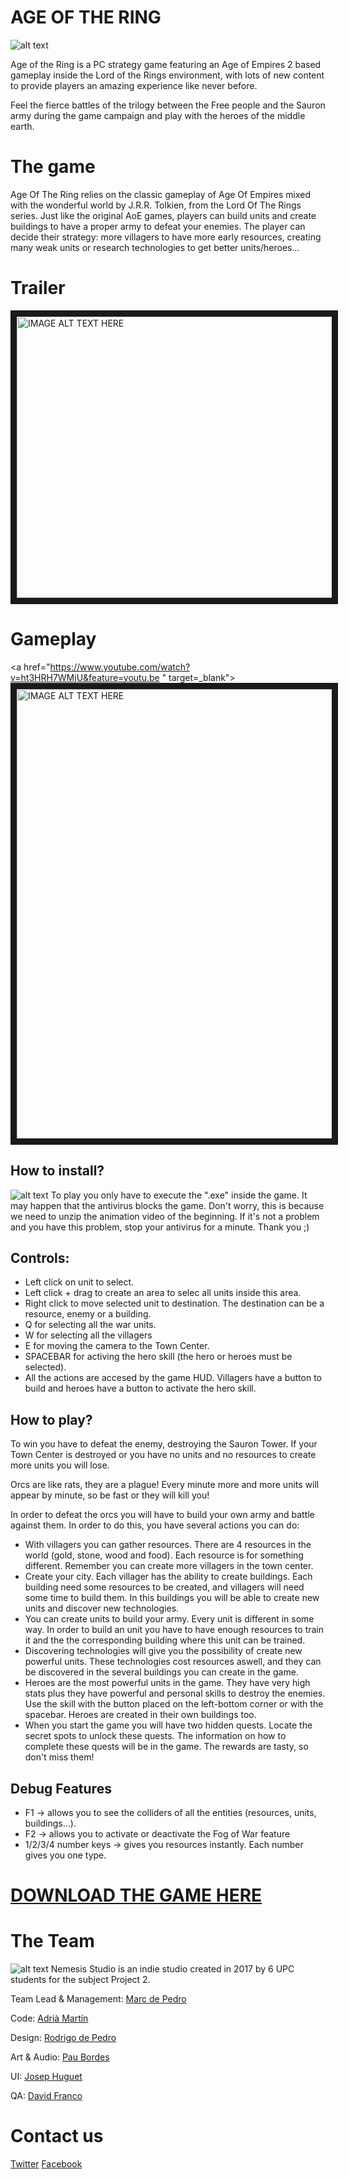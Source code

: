 # AGE OF THE RING
![alt text](https://camo.githubusercontent.com/132d69c9b7700c5389bb00ff9f814ba5bfc56e3c/68747470733a2f2f692e6779617a6f2e636f6d2f32663830333861353833613863366265653664313465363765366163643633392e6a7067)


Age of the Ring is a PC strategy game featuring an Age of Empires 2 based gameplay inside the Lord of the Rings environment, with lots of new content to provide players an amazing experience like never before.

Feel the fierce battles of the trilogy between the Free people and the Sauron army during the game campaign and play with the heroes of the middle earth.

# The game

Age Of The Ring relies on the classic gameplay of Age Of Empires mixed with the wonderful world by J.R.R. Tolkien, from the Lord Of The Rings series.
Just like the original AoE games, players can build units and create buildings to have a proper army to defeat your enemies. The player can decide their strategy: more villagers to have more early resources, creating many weak units or research technologies to get better units/heroes...


# Trailer
<a href="https://www.youtube.com/watch?v=NkgSNxVkNl4&feature=youtu.be
" target="_blank"><img src="http://i.imgur.com/4HLOjKI.png" 
alt="IMAGE ALT TEXT HERE" width="800" height="450" border="10" /></a>

# Gameplay
<a href="https://www.youtube.com/watch?v=ht3HRH7WMjU&feature=youtu.be
" target=_blank"><img src="http://i.imgur.com/A2vHHxH.png" 
alt="IMAGE ALT TEXT HERE" width="1277" height="719" border ="10" /></a>


## How to install?
![alt text](http://i.imgur.com/A2vHHxH.png)
To play you only have to execute the ".exe" inside the game. It may happen that the antivirus blocks the game. Don't worry, this is because we need to unzip the animation video of the beginning. If it's not
a problem and you have this problem, stop your antivirus for a minute. Thank you ;)

## Controls:

- Left click on unit to select.
- Left click + drag to create an area to selec all units inside this area. 
- Right click to move selected unit to destination. The destination can be a resource, enemy or a building.
- Q for selecting all the war units.
- W for selecting all the villagers
- E for moving the camera to the Town Center.
- SPACEBAR for activing the hero skill (the hero or heroes must be selected).
- All the actions are accesed by the game HUD. Villagers have a button to build and heroes have a button to activate the hero skill.

## How to play?

To win you have to defeat the enemy, destroying the Sauron Tower. If your Town Center is destroyed or you have no units and no resources to create more units you will lose. 

Orcs are like rats, they are a plague! Every minute more and more units will appear by minute, so be fast or they will kill you!

In order to defeat the orcs you will have to build your own army and battle against them. In order to do this, you have several actions you can do:

- With villagers you can gather resources. There are 4 resources in the world (gold, stone, wood and food). Each resource is for something different. Remember you can create more villagers in the town center.
- Create your city. Each villager has the ability to create buildings. Each building need some resources to be created, and villagers will need some time to build them. In this buildings you will be able to create
  new units and discover new technologies.
- You can create units to build your army. Every unit is different in some way. In order to build an unit you have to have enough resources to train it and the the corresponding building where this unit can be trained.
- Discovering technologies will give you the possibility of create new powerful units. These technologies cost resources aswell, and they can be discovered in the several buildings you can create in the game.
- Heroes are the most powerful units in the game. They have very high stats plus they have powerful and personal skills to destroy the enemies. Use the skill with the button placed on the left-bottom corner or with the spacebar.
  Heroes are created in their own buildings too.
- When you start the game you will have two hidden quests. Locate the secret spots to unlock these quests. The information on how to complete these quests will be in the game. The rewards are tasty, so don't miss them!

## Debug Features

- F1 -> allows you to see the colliders of all the entities (resources, units, buildings...).
- F2 -> allows you to activate or deactivate the Fog of War feature
- 1/2/3/4 number keys -> gives you resources instantly. Each number gives you one type.	

# [DOWNLOAD THE GAME HERE](https://github.com/TinoTano/AoE_Project2/releases/download/1.0/AgeOfTheRing_v1.0.zip)

# The Team
![alt text](http://i.imgur.com/LntS8Jj.png)
Nemesis Studio is an indie studio created in 2017 by 6 UPC students for the subject Project 2. 

Team Lead & Management: [Marc de Pedro](https://tinotano.github.io/AoE_Project2/MarcPage)

Code: [Adrià Martín](https://tinotano.github.io/AoE_Project2/AdriaPage)

Design: [Rodrigo de Pedro](https://tinotano.github.io/AoE_Project2/RodrigoPage)

Art & Audio: [Pau Bordes](https://tinotano.github.io/AoE_Project2/MarcPage)

UI: [Josep Huguet](https://tinotano.github.io/AoE_Project2/JosepPage)

QA: [David Franco](https://tinotano.github.io/AoE_Project2/DavidPage)

# Contact us

[Twitter](https://twitter.com/nemesisstudio2)
[Facebook](https://www.facebook.com/Nemesis-Studio-615486298636321/)
